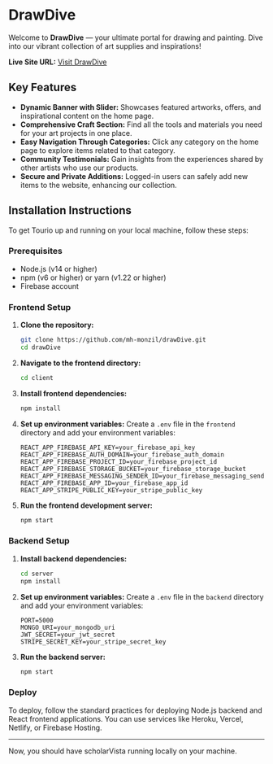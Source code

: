 # DrawDive

Welcome to **DrawDive** — your ultimate portal for drawing and painting. Dive into our vibrant collection of art supplies and inspirations!

**Live Site URL:** [Visit DrawDive](https://draw-dive.web.app/)

## Key Features

- **Dynamic Banner with Slider:** Showcases featured artworks, offers, and inspirational content on the home page.
- **Comprehensive Craft Section:** Find all the tools and materials you need for your art projects in one place.
- **Easy Navigation Through Categories:** Click any category on the home page to explore items related to that category.
- **Community Testimonials:** Gain insights from the experiences shared by other artists who use our products.
- **Secure and Private Additions:** Logged-in users can safely add new items to the website, enhancing our collection.


## Installation Instructions

To get Tourio up and running on your local machine, follow these steps:

### Prerequisites
- Node.js (v14 or higher)
- npm (v6 or higher) or yarn (v1.22 or higher)
- Firebase account


### Frontend Setup

1. **Clone the repository:**
    ```sh
    git clone https://github.com/mh-monzil/drawDive.git
    cd drawDive
    ```

2. **Navigate to the frontend directory:**
    ```sh
    cd client
    ```

3. **Install frontend dependencies:**
    ```sh
    npm install
    ```

4. **Set up environment variables:**
    Create a `.env` file in the `frontend` directory and add your environment variables:
    ```env
    REACT_APP_FIREBASE_API_KEY=your_firebase_api_key
    REACT_APP_FIREBASE_AUTH_DOMAIN=your_firebase_auth_domain
    REACT_APP_FIREBASE_PROJECT_ID=your_firebase_project_id
    REACT_APP_FIREBASE_STORAGE_BUCKET=your_firebase_storage_bucket
    REACT_APP_FIREBASE_MESSAGING_SENDER_ID=your_firebase_messaging_sender_id
    REACT_APP_FIREBASE_APP_ID=your_firebase_app_id
    REACT_APP_STRIPE_PUBLIC_KEY=your_stripe_public_key
    ```

5. **Run the frontend development server:**
    ```sh
    npm start
    ```

### Backend Setup

1. **Install backend dependencies:**
    ```sh
    cd server
    npm install
    ```

2. **Set up environment variables:**
    Create a `.env` file in the `backend` directory and add your environment variables:
    ```env
    PORT=5000
    MONGO_URI=your_mongodb_uri
    JWT_SECRET=your_jwt_secret
    STRIPE_SECRET_KEY=your_stripe_secret_key
    ```

3. **Run the backend server:**
    ```sh
    npm start
    ```


### Deploy

To deploy, follow the standard practices for deploying Node.js backend and React frontend applications. You can use services like Heroku, Vercel, Netlify, or Firebase Hosting.

---

Now, you should have scholarVista running locally on your machine.
